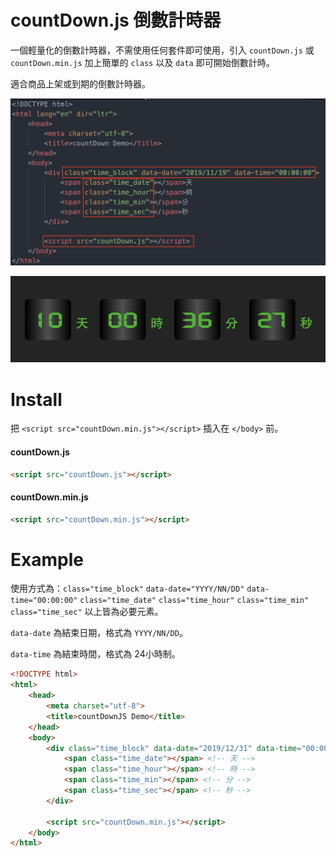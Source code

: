 # countDown.js 倒數計時器

一個輕量化的倒數計時器，不需使用任何套件即可使用，引入 `countDown.js` 或 `countDown.min.js` 加上簡單的 `class` 以及 `data` 即可開始倒數計時。

適合商品上架或到期的倒數計時器。

![Demo_2](demo_2.png)

![Demo_1](demo_1.png)

# Install

把 `<script src="countDown.min.js"></script>` 插入在 `</body>` 前。

#### countDown.js

``` html
<script src="countDown.js"></script>
```

#### countDown.min.js

``` html
<script src="countDown.min.js"></script>
```

# Example

使用方式為：`class="time_block"` `data-date="YYYY/NN/DD"` `data-time="00:00:00"` `class="time_date"` `class="time_hour"` `class="time_min"` `class="time_sec"` 以上皆為必要元素。

`data-date` 為結束日期，格式為 `YYYY/NN/DD`。

`data-time` 為結束時間，格式為 24小時制。

``` html
<!DOCTYPE html>
<html>
    <head>
        <meta charset="utf-8">
        <title>countDownJS Demo</title>
    </head>
    <body>
        <div class="time_block" data-date="2019/12/31" data-time="00:00:00">
            <span class="time_date"></span> <!-- 天 -->
            <span class="time_hour"></span> <!-- 時 -->
            <span class="time_min"></span> <!-- 分 -->
            <span class="time_sec"></span> <!-- 秒 -->
        </div>

        <script src="countDown.min.js"></script>
    </body>
</html>
```
